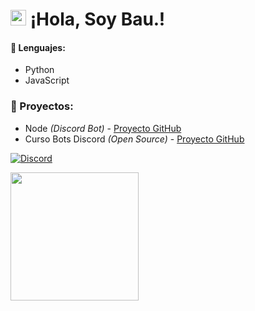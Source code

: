 # <img src="https://user-images.githubusercontent.com/57642291/115981321-b7a44c80-a58a-11eb-8109-79aa8bcf0698.gif" width="25px"> ¡Hola, Soy Bau.!


#### 🔧 Lenguajes:
- Python
- JavaScript

### 👑 Proyectos:
- Node *(Discord Bot)* - [Proyecto GitHub](https://github.com/LyricalString/Node-Discord-Bot)
- Curso Bots Discord *(Open Source)* - [Proyecto GitHub](https://github.com/LyricalString/Modelo-Discord-Bot)

[![Discord](https://img.shields.io/static/v1?label=Discord&message=LyricalString%239999&color=blue&style=for-the-badge)](https://discord.com/users/155411408752869377)

<div align="left">
  <a href="https://discord.com/users/890716018379460688">
    <img src="https://lanyard-profile-readme.vercel.app/api/890716018379460688?animated=false" align="left" height="205">
  </a>
</div>
